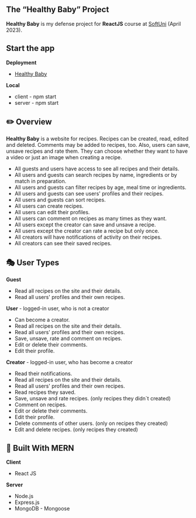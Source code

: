 ## The “Healthy Baby” Project

**Healthy Baby** is my defense project for **ReactJS** course at [SoftUni](https://softuni.bg/ "SoftUni") (April 2023).

## Start the app

**Deployment**
* [Healthy Baby](https://healthy-baby-recipes.web.app/)

**Local**
* client - npm start
* server - npm start

## :pencil2: Overview

**Healthy Baby** is a website for recipes. Recipes can be created, read, edited and deleted. Comments may be added to recipes, too. Also, users can save, unsave recipes and rate them. They can choose whether they want to have a video or just an image when creating a recipe.

* All guests and users have access to see all recipes and their details.
* All users and guests can search recipes by name, ingredients or by match in preparation.
* All users and guests can filter recipes by age, meal time or ingredients.
* All users and guests can see users' profiles and their recipes.
* All users and guests can sort recipes.
* All users can create recipes.
* All users can edit their profiles.
* All users can comment on recipes as many times as they want.
* All users except the creator can save and unsave a recipe.
* All users except the creator can rate a recipe but only once.
* All creators will have notifications of activity on their recipes.
* All creators can see their saved recipes.

## :performing_arts: User Types

**Guest**
* Read all recipes on the site and their details.
* Read all users' profiles and their own recipes.

**User** - logged-in user, who is not a creator
* Can become a creator.
* Read all recipes on the site and their details.
* Read all users' profiles and their own recipes.
* Save, unsave, rate and comment on recipes.
* Еdit or delete their comments.
* Edit their profile.

**Creator** - logged-in user, who has become a creator
* Read their notifications.
* Read all recipes on the site and their details.
* Read all users' profiles and their own recipes.
* Read recipes they saved.
* Save, unsave and rate recipes. (only recipes they didn`t created)
* Comment on recipes.
* Еdit or delete their comments.
* Edit their profile.
* Delete comments of other users. (only on recipes they created)
* Edit and delete recipes. (only recipes they created)

## :hammer: Built With **MERN**

**Client**
* React JS

**Server**
* Node.js
* Express.js
* MongoDB - Mongoose
